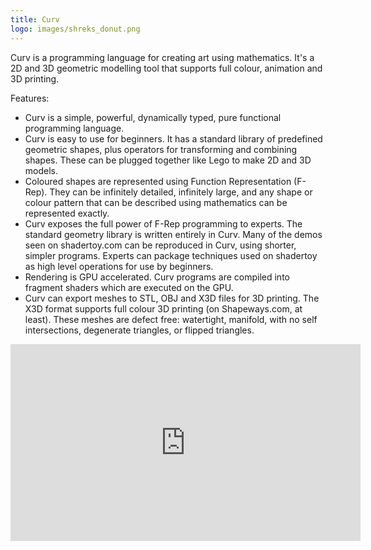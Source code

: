 ```yaml
---
title: Curv
logo: images/shreks_donut.png
---
```

Curv is a programming language for creating art using mathematics.
It's a 2D and 3D geometric modelling tool that supports full colour,
animation and 3D printing.

Features:

* Curv is a simple, powerful, dynamically typed, pure functional
  programming language.
* Curv is easy to use for beginners. It has a standard library of
  predefined geometric shapes, plus operators for transforming and
  combining shapes. These can be plugged together like Lego to make 2D and 3D
  models.
* Coloured shapes are represented using Function Representation (F-Rep).
  They can be infinitely detailed, infinitely large, and any shape or colour
  pattern that can be described using mathematics can be represented exactly.
* Curv exposes the full power of F-Rep programming to experts.
  The standard geometry library is written entirely in Curv.
  Many of the demos seen on shadertoy.com can be reproduced in Curv,
  using shorter, simpler programs. Experts can package techniques used on
  shadertoy as high level operations for use by beginners.
* Rendering is GPU accelerated. Curv programs are compiled into fragment
  shaders which are executed on the GPU.
* Curv can export meshes to STL, OBJ and X3D files for 3D printing.
  The X3D format supports full colour 3D printing (on Shapeways.com, at least).
  These meshes are defect free: watertight, manifold, with no self
  intersections, degenerate triangles, or flipped triangles.

<iframe width="560" height="315" src="https://www.youtube-nocookie.com/embed/H3Q-Sbxhrj8" frameborder="0" allow="accelerometer; autoplay; encrypted-media; gyroscope; picture-in-picture" allowfullscreen></iframe>
